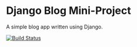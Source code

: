 # Django Blog Mini-Project

A simple blog app written using Django.

[![Build Status](https://travis-ci.org/RikDuijm/django-blog.svg?branch=master)](https://travis-ci.org/RikDuijm/django-blog)